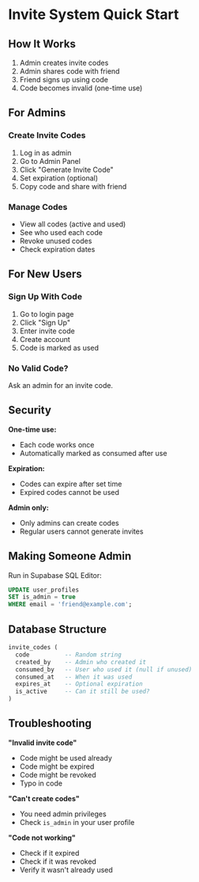 # Invite System Quick Start

## How It Works

1. Admin creates invite codes
2. Admin shares code with friend
3. Friend signs up using code
4. Code becomes invalid (one-time use)

## For Admins

### Create Invite Codes

1. Log in as admin
2. Go to Admin Panel
3. Click "Generate Invite Code"
4. Set expiration (optional)
5. Copy code and share with friend

### Manage Codes

- View all codes (active and used)
- See who used each code
- Revoke unused codes
- Check expiration dates

## For New Users

### Sign Up With Code

1. Go to login page
2. Click "Sign Up"
3. Enter invite code
4. Create account
5. Code is marked as used

### No Valid Code?

Ask an admin for an invite code.

## Security

**One-time use:**
- Each code works once
- Automatically marked as consumed after use

**Expiration:**
- Codes can expire after set time
- Expired codes cannot be used

**Admin only:**
- Only admins can create codes
- Regular users cannot generate invites

## Making Someone Admin

Run in Supabase SQL Editor:

```sql
UPDATE user_profiles 
SET is_admin = true 
WHERE email = 'friend@example.com';
```

## Database Structure

```sql
invite_codes (
  code          -- Random string
  created_by    -- Admin who created it
  consumed_by   -- User who used it (null if unused)
  consumed_at   -- When it was used
  expires_at    -- Optional expiration
  is_active     -- Can it still be used?
)
```

## Troubleshooting

**"Invalid invite code"**
- Code might be used already
- Code might be expired
- Code might be revoked
- Typo in code

**"Can't create codes"**
- You need admin privileges
- Check `is_admin` in your user profile

**"Code not working"**
- Check if it expired
- Check if it was revoked
- Verify it wasn't already used
